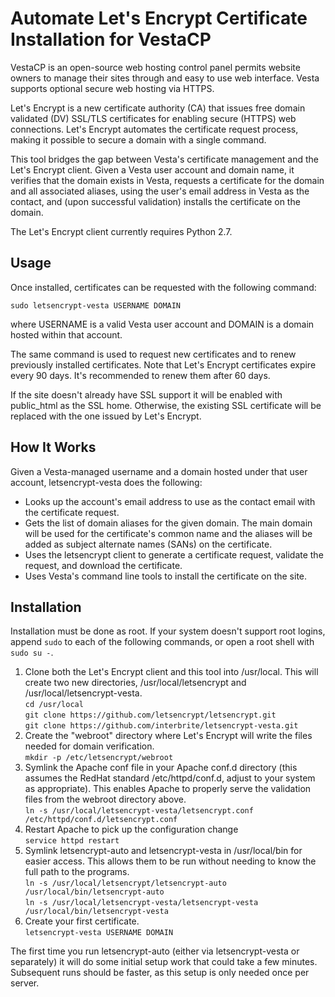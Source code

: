 Automate Let's Encrypt Certificate Installation for VestaCP
===========================================================

VestaCP is an open-source web hosting control panel permits website owners to manage their sites through
and easy to use web interface.  Vesta supports optional secure web hosting via HTTPS.

Let's Encrypt is a new certificate authority (CA) that issues free domain validated (DV) SSL/TLS
certificates for enabling secure (HTTPS) web connections. Let's Encrypt automates the certificate request
process, making it possible to secure a domain with a single command.

This tool bridges the gap between Vesta's certificate management and the Let's Encrypt client.  Given a
Vesta user account and domain name, it verifies that the domain exists in Vesta, requests a certificate
for the domain and all associated aliases, using the user's email address in Vesta as the contact, and
(upon successful validation) installs the certificate on the domain.

The Let's Encrypt client currently requires Python 2.7.

Usage
-----

Once installed, certificates can be requested with the following command:

    sudo letsencrypt-vesta USERNAME DOMAIN

where USERNAME is a valid Vesta user account and DOMAIN is a domain hosted within that account.

The same command is used to request new certificates and to renew previously installed certificates.
Note that Let's Encrypt certificates expire every 90 days.  It's recommended to renew them after
60 days.

If the site doesn't already have SSL support it will be enabled with public_html as the SSL home.
Otherwise, the existing SSL certificate will be replaced with the one issued by Let's Encrypt. 

How It Works
------------

Given a Vesta-managed username and a domain hosted under that user account, letsencrypt-vesta does the following:

* Looks up the account's email address to use as the contact email with the certificate request.
* Gets the list of domain aliases for the given domain.  The main domain will be used for the certificate's common name and the aliases will be added as subject alternate names (SANs) on the certificate.
* Uses the letsencrypt client to generate a certificate request, validate the request, and download the certificate.
* Uses Vesta's command line tools to install the certificate on the site.

Installation
------------

Installation must be done as root.  If your system doesn't support root logins, append `sudo` to each
of the following commands, or open a root shell with `sudo su -`.

1. Clone both the Let's Encrypt client and this tool into /usr/local.  This will create two new directories, /usr/local/letsencrypt and /usr/local/letsencrypt-vesta.  
    `cd /usr/local`  
    `git clone https://github.com/letsencrypt/letsencrypt.git`  
    `git clone https://github.com/interbrite/letsencrypt-vesta.git`
2. Create the "webroot" directory where Let's Encrypt will write the files needed for domain verification.  
    `mkdir -p /etc/letsencrypt/webroot`
3. Symlink the Apache conf file in your Apache conf.d directory (this assumes the RedHat standard /etc/httpd/conf.d, adjust to your system as appropriate). This enables Apache to properly serve the validation files from the webroot directory above.  
    `ln -s /usr/local/letsencrypt-vesta/letsencrypt.conf /etc/httpd/conf.d/letsencrypt.conf`
4. Restart Apache to pick up the configuration change  
    `service httpd restart`
5. Symlink letsencrypt-auto and letsencrypt-vesta in /usr/local/bin for easier access.  This allows them to be run without needing to know the full path to the programs.  
    `ln -s /usr/local/letsencrypt/letsencrypt-auto /usr/local/bin/letsencrypt-auto`  
    `ln -s /usr/local/letsencrypt-vesta/letsencrypt-vesta /usr/local/bin/letsencrypt-vesta`
6. Create your first certificate.  
    `letsencrypt-vesta USERNAME DOMAIN`

The first time you run letsencrypt-auto (either via letsencrypt-vesta or separately) it will do some initial setup work that could take a few minutes.  Subsequent runs should be faster, as this setup is only needed once per server.
